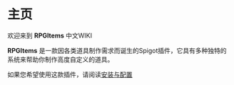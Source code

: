 # 主页

欢迎来到 **RPGItems** 中文WIKI

**RPGItems** 是一款因各类道具制作需求而诞生的Spigot插件，它具有多种独特的系统来帮助你制作高度自定义的道具。

如果您希望使用这款插件，请阅读[安装与配置](installation.md)
